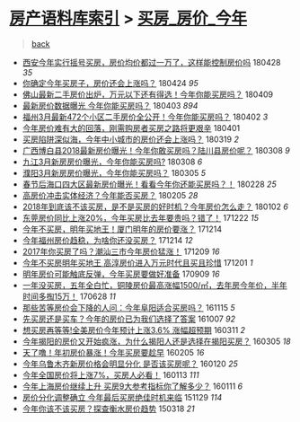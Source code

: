 [房产语料库索引](../../README.md)  > [买房_房价_今年](买房_房价_今年.md)
====
> [back](../README.md)

- [西安今年实行摇号买房，房价均价都过一万了，这样能控制房价吗](http://jkwz.applinzi.com/ittc/7097089028224713734.html#%E8%A5%BF%E5%AE%89%E4%BB%8A%E5%B9%B4%E5%AE%9E%E8%A1%8C%E6%91%87%E5%8F%B7%E4%B9%B0%E6%88%BF%EF%BC%8C%E6%88%BF%E4%BB%B7%E5%9D%87%E4%BB%B7%E9%83%BD%E8%BF%87%E4%B8%80%E4%B8%87%E4%BA%86%EF%BC%8C%E8%BF%99%E6%A0%B7%E8%83%BD%E6%8E%A7%E5%88%B6%E6%88%BF%E4%BB%B7%E5%90%97) 180428 *35* 
- [你确定今年买房子，房价还会上涨吗？](http://jkwz.applinzi.com/ittc/7095491795645629450.html#%E4%BD%A0%E7%A1%AE%E5%AE%9A%E4%BB%8A%E5%B9%B4%E4%B9%B0%E6%88%BF%E5%AD%90%EF%BC%8C%E6%88%BF%E4%BB%B7%E8%BF%98%E4%BC%9A%E4%B8%8A%E6%B6%A8%E5%90%97%EF%BC%9F) 180424 *95* 
- [佛山最新二手房价出炉，万元以下还有得选！今年你能买房吗？](http://jkwz.applinzi.com/ittc/7089993969922737169.html#%E4%BD%9B%E5%B1%B1%E6%9C%80%E6%96%B0%E4%BA%8C%E6%89%8B%E6%88%BF%E4%BB%B7%E5%87%BA%E7%82%89%EF%BC%8C%E4%B8%87%E5%85%83%E4%BB%A5%E4%B8%8B%E8%BF%98%E6%9C%89%E5%BE%97%E9%80%89%EF%BC%81%E4%BB%8A%E5%B9%B4%E4%BD%A0%E8%83%BD%E4%B9%B0%E6%88%BF%E5%90%97%EF%BC%9F) 180409  
- [最新房价数据曝光 今年你能买房吗？](http://jkwz.applinzi.com/ittc/7087684028125938694.html#%E6%9C%80%E6%96%B0%E6%88%BF%E4%BB%B7%E6%95%B0%E6%8D%AE%E6%9B%9D%E5%85%89+%E4%BB%8A%E5%B9%B4%E4%BD%A0%E8%83%BD%E4%B9%B0%E6%88%BF%E5%90%97%EF%BC%9F) 180403 *894* 
- [福州3月最新472个小区二手房价全公开！今年你能买房吗？](http://jkwz.applinzi.com/ittc/7087364281660343313.html#%E7%A6%8F%E5%B7%9E3%E6%9C%88%E6%9C%80%E6%96%B0472%E4%B8%AA%E5%B0%8F%E5%8C%BA%E4%BA%8C%E6%89%8B%E6%88%BF%E4%BB%B7%E5%85%A8%E5%85%AC%E5%BC%80%EF%BC%81%E4%BB%8A%E5%B9%B4%E4%BD%A0%E8%83%BD%E4%B9%B0%E6%88%BF%E5%90%97%EF%BC%9F) 180402 *3* 
- [今年房价难有大的回落，刚需购房者买房之路将更艰辛](http://jkwz.applinzi.com/ittc/7086743975748961286.html#%E4%BB%8A%E5%B9%B4%E6%88%BF%E4%BB%B7%E9%9A%BE%E6%9C%89%E5%A4%A7%E7%9A%84%E5%9B%9E%E8%90%BD%EF%BC%8C%E5%88%9A%E9%9C%80%E8%B4%AD%E6%88%BF%E8%80%85%E4%B9%B0%E6%88%BF%E4%B9%8B%E8%B7%AF%E5%B0%86%E6%9B%B4%E8%89%B0%E8%BE%9B) 180401  
- [买房陷阱深似海，今年中小城市的房价还会上涨吗？](http://jkwz.applinzi.com/ittc/7082114496560890896.html#%E4%B9%B0%E6%88%BF%E9%99%B7%E9%98%B1%E6%B7%B1%E4%BC%BC%E6%B5%B7%EF%BC%8C%E4%BB%8A%E5%B9%B4%E4%B8%AD%E5%B0%8F%E5%9F%8E%E5%B8%82%E7%9A%84%E6%88%BF%E4%BB%B7%E8%BF%98%E4%BC%9A%E4%B8%8A%E6%B6%A8%E5%90%97%EF%BC%9F) 180319 *2* 
- [广西博白县2018最新房价曝光！今年你敢买房吗？陆川县房价呢？](http://jkwz.applinzi.com/ittc/7078111804415017991.html#%E5%B9%BF%E8%A5%BF%E5%8D%9A%E7%99%BD%E5%8E%BF2018%E6%9C%80%E6%96%B0%E6%88%BF%E4%BB%B7%E6%9B%9D%E5%85%89%EF%BC%81%E4%BB%8A%E5%B9%B4%E4%BD%A0%E6%95%A2%E4%B9%B0%E6%88%BF%E5%90%97%EF%BC%9F%E9%99%86%E5%B7%9D%E5%8E%BF%E6%88%BF%E4%BB%B7%E5%91%A2%EF%BC%9F) 180308 *9* 
- [九江3月新房房价曝光，今年你能买房吗?](http://jkwz.applinzi.com/ittc/7078050740277085191.html#%E4%B9%9D%E6%B1%9F3%E6%9C%88%E6%96%B0%E6%88%BF%E6%88%BF%E4%BB%B7%E6%9B%9D%E5%85%89%EF%BC%8C%E4%BB%8A%E5%B9%B4%E4%BD%A0%E8%83%BD%E4%B9%B0%E6%88%BF%E5%90%97%3F) 180308 *6* 
- [濮阳3月新房房价曝光，今年你能买房吗？  ​](http://jkwz.applinzi.com/ittc/7076252628373996554.html#%E6%BF%AE%E9%98%B33%E6%9C%88%E6%96%B0%E6%88%BF%E6%88%BF%E4%BB%B7%E6%9B%9D%E5%85%89%EF%BC%8C%E4%BB%8A%E5%B9%B4%E4%BD%A0%E8%83%BD%E4%B9%B0%E6%88%BF%E5%90%97%EF%BC%9F++%E2%80%8B) 180305 *5* 
- [春节后海口四大区最新房价曝光！看看今年你还能买房吗？！](http://jkwz.applinzi.com/ittc/7075050102232450065.html#%E6%98%A5%E8%8A%82%E5%90%8E%E6%B5%B7%E5%8F%A3%E5%9B%9B%E5%A4%A7%E5%8C%BA%E6%9C%80%E6%96%B0%E6%88%BF%E4%BB%B7%E6%9B%9D%E5%85%89%EF%BC%81%E7%9C%8B%E7%9C%8B%E4%BB%8A%E5%B9%B4%E4%BD%A0%E8%BF%98%E8%83%BD%E4%B9%B0%E6%88%BF%E5%90%97%EF%BC%9F%EF%BC%81) 180228 *25* 
- [高房价冲击实体经济？今年能否买房？](http://jkwz.applinzi.com/ittc/7066717214403462154.html#%E9%AB%98%E6%88%BF%E4%BB%B7%E5%86%B2%E5%87%BB%E5%AE%9E%E4%BD%93%E7%BB%8F%E6%B5%8E%EF%BC%9F%E4%BB%8A%E5%B9%B4%E8%83%BD%E5%90%A6%E4%B9%B0%E6%88%BF%EF%BC%9F) 180205 *28* 
- [2018年到底该不该买房，是不是买房的好时机？今年房价怎么走？](http://jkwz.applinzi.com/ittc/7053937504388908049.html#2018%E5%B9%B4%E5%88%B0%E5%BA%95%E8%AF%A5%E4%B8%8D%E8%AF%A5%E4%B9%B0%E6%88%BF%EF%BC%8C%E6%98%AF%E4%B8%8D%E6%98%AF%E4%B9%B0%E6%88%BF%E7%9A%84%E5%A5%BD%E6%97%B6%E6%9C%BA%EF%BC%9F%E4%BB%8A%E5%B9%B4%E6%88%BF%E4%BB%B7%E6%80%8E%E4%B9%88%E8%B5%B0%EF%BC%9F) 180102 *6* 
- [东莞房价同比上涨20%，今年买房比去年要贵吗？错了！](http://jkwz.applinzi.com/ittc/7049821607327974417.html#%E4%B8%9C%E8%8E%9E%E6%88%BF%E4%BB%B7%E5%90%8C%E6%AF%94%E4%B8%8A%E6%B6%A820%25%EF%BC%8C%E4%BB%8A%E5%B9%B4%E4%B9%B0%E6%88%BF%E6%AF%94%E5%8E%BB%E5%B9%B4%E8%A6%81%E8%B4%B5%E5%90%97%EF%BC%9F%E9%94%99%E4%BA%86%EF%BC%81) 171222 *15* 
- [今年不买房，明年买地王！厦门明年的房价要涨？](http://jkwz.applinzi.com/ittc/7046962003627738128.html#%E4%BB%8A%E5%B9%B4%E4%B8%8D%E4%B9%B0%E6%88%BF%EF%BC%8C%E6%98%8E%E5%B9%B4%E4%B9%B0%E5%9C%B0%E7%8E%8B%EF%BC%81%E5%8E%A6%E9%97%A8%E6%98%8E%E5%B9%B4%E7%9A%84%E6%88%BF%E4%BB%B7%E8%A6%81%E6%B6%A8%EF%BC%9F) 171214  
- [今年福州房价趋稳，为啥你还没买房？](http://jkwz.applinzi.com/ittc/7046884633763906576.html#%E4%BB%8A%E5%B9%B4%E7%A6%8F%E5%B7%9E%E6%88%BF%E4%BB%B7%E8%B6%8B%E7%A8%B3%EF%BC%8C%E4%B8%BA%E5%95%A5%E4%BD%A0%E8%BF%98%E6%B2%A1%E4%B9%B0%E6%88%BF%EF%BC%9F) 171214 *12* 
- [2017年你买房了吗？潮汕三市今年房价猛涨！](http://jkwz.applinzi.com/ittc/7045160670176216081.html#2017%E5%B9%B4%E4%BD%A0%E4%B9%B0%E6%88%BF%E4%BA%86%E5%90%97%EF%BC%9F%E6%BD%AE%E6%B1%95%E4%B8%89%E5%B8%82%E4%BB%8A%E5%B9%B4%E6%88%BF%E4%BB%B7%E7%8C%9B%E6%B6%A8%EF%BC%81) 171209 *16* 
- [今年不买房明年买地王 高淳房价进入万元时代且买且珍惜](http://jkwz.applinzi.com/ittc/7042052443561526288.html#%E4%BB%8A%E5%B9%B4%E4%B8%8D%E4%B9%B0%E6%88%BF%E6%98%8E%E5%B9%B4%E4%B9%B0%E5%9C%B0%E7%8E%8B+%E9%AB%98%E6%B7%B3%E6%88%BF%E4%BB%B7%E8%BF%9B%E5%85%A5%E4%B8%87%E5%85%83%E6%97%B6%E4%BB%A3%E4%B8%94%E4%B9%B0%E4%B8%94%E7%8F%8D%E6%83%9C) 171201 *1* 
- [明年房价可能触底反弹，今年买房要做好准备](http://jkwz.applinzi.com/ittc/7011291597545931792.html#%E6%98%8E%E5%B9%B4%E6%88%BF%E4%BB%B7%E5%8F%AF%E8%83%BD%E8%A7%A6%E5%BA%95%E5%8F%8D%E5%BC%B9%EF%BC%8C%E4%BB%8A%E5%B9%B4%E4%B9%B0%E6%88%BF%E8%A6%81%E5%81%9A%E5%A5%BD%E5%87%86%E5%A4%87) 170909 *16* 
- [一年没买房，五年全白忙，铜陵房价最高涨幅1500/㎡，去年房今年价，半年时间多掏15万！](http://jkwz.applinzi.com/ittc/6984299697018504197.html#%E4%B8%80%E5%B9%B4%E6%B2%A1%E4%B9%B0%E6%88%BF%EF%BC%8C%E4%BA%94%E5%B9%B4%E5%85%A8%E7%99%BD%E5%BF%99%EF%BC%8C%E9%93%9C%E9%99%B5%E6%88%BF%E4%BB%B7%E6%9C%80%E9%AB%98%E6%B6%A8%E5%B9%851500%2F%E3%8E%A1%EF%BC%8C%E5%8E%BB%E5%B9%B4%E6%88%BF%E4%BB%8A%E5%B9%B4%E4%BB%B7%EF%BC%8C%E5%8D%8A%E5%B9%B4%E6%97%B6%E9%97%B4%E5%A4%9A%E6%8E%8F15%E4%B8%87%EF%BC%81) 170628 *11* 
- [那些苦等房价会下降的人问：今年阜阳适合买房吗？](http://jkwz.applinzi.com/ittc/6900779585695646725.html#%E9%82%A3%E4%BA%9B%E8%8B%A6%E7%AD%89%E6%88%BF%E4%BB%B7%E4%BC%9A%E4%B8%8B%E9%99%8D%E7%9A%84%E4%BA%BA%E9%97%AE%EF%BC%9A%E4%BB%8A%E5%B9%B4%E9%98%9C%E9%98%B3%E9%80%82%E5%90%88%E4%B9%B0%E6%88%BF%E5%90%97%EF%BC%9F) 161115 *5* 
- [先买房还是买车？今年的房价已为我们选择了答案](http://jkwz.applinzi.com/ittc/6886364312611849220.html#%E5%85%88%E4%B9%B0%E6%88%BF%E8%BF%98%E6%98%AF%E4%B9%B0%E8%BD%A6%EF%BC%9F%E4%BB%8A%E5%B9%B4%E7%9A%84%E6%88%BF%E4%BB%B7%E5%B7%B2%E4%B8%BA%E6%88%91%E4%BB%AC%E9%80%89%E6%8B%A9%E4%BA%86%E7%AD%94%E6%A1%88) 161007 *92* 
- [想买房再等等!全美房价今年预计上涨3.6% 涨幅超预期](http://jkwz.applinzi.com/ittc/6808266988891669509.html#%E6%83%B3%E4%B9%B0%E6%88%BF%E5%86%8D%E7%AD%89%E7%AD%89%21%E5%85%A8%E7%BE%8E%E6%88%BF%E4%BB%B7%E4%BB%8A%E5%B9%B4%E9%A2%84%E8%AE%A1%E4%B8%8A%E6%B6%A83.6%25+%E6%B6%A8%E5%B9%85%E8%B6%85%E9%A2%84%E6%9C%9F) 160311 *2* 
- [今年揭阳的房价又开始疯涨，为什么揭阳人还是选择在揭阳买房？](http://jkwz.applinzi.com/ittc/6806043590136431621.html#%E4%BB%8A%E5%B9%B4%E6%8F%AD%E9%98%B3%E7%9A%84%E6%88%BF%E4%BB%B7%E5%8F%88%E5%BC%80%E5%A7%8B%E7%96%AF%E6%B6%A8%EF%BC%8C%E4%B8%BA%E4%BB%80%E4%B9%88%E6%8F%AD%E9%98%B3%E4%BA%BA%E8%BF%98%E6%98%AF%E9%80%89%E6%8B%A9%E5%9C%A8%E6%8F%AD%E9%98%B3%E4%B9%B0%E6%88%BF%EF%BC%9F) 160305 *18* 
- [天了噜！年初房价暴涨！今年买房要趁早](http://jkwz.applinzi.com/ittc/6795367087740552196.html#%E5%A4%A9%E4%BA%86%E5%99%9C%EF%BC%81%E5%B9%B4%E5%88%9D%E6%88%BF%E4%BB%B7%E6%9A%B4%E6%B6%A8%EF%BC%81%E4%BB%8A%E5%B9%B4%E4%B9%B0%E6%88%BF%E8%A6%81%E8%B6%81%E6%97%A9) 160205 *16* 
- [今年乌鲁木齐新房价格会明显分化 是否该买房呢？](http://jkwz.applinzi.com/ittc/6789534325586527237.html#%E4%BB%8A%E5%B9%B4%E4%B9%8C%E9%B2%81%E6%9C%A8%E9%BD%90%E6%96%B0%E6%88%BF%E4%BB%B7%E6%A0%BC%E4%BC%9A%E6%98%8E%E6%98%BE%E5%88%86%E5%8C%96+%E6%98%AF%E5%90%A6%E8%AF%A5%E4%B9%B0%E6%88%BF%E5%91%A2%EF%BC%9F) 160120 *25* 
- [今年全国房价将上涨7%，买房人必看！](http://jkwz.applinzi.com/ittc/6786730360935285765.html#%E4%BB%8A%E5%B9%B4%E5%85%A8%E5%9B%BD%E6%88%BF%E4%BB%B7%E5%B0%86%E4%B8%8A%E6%B6%A87%25%EF%BC%8C%E4%B9%B0%E6%88%BF%E4%BA%BA%E5%BF%85%E7%9C%8B%EF%BC%81) 160113 *111* 
- [今年上海房价继续上升 买房9大参考指标你了解多少？](http://jkwz.applinzi.com/ittc/6785991708529656837.html#%E4%BB%8A%E5%B9%B4%E4%B8%8A%E6%B5%B7%E6%88%BF%E4%BB%B7%E7%BB%A7%E7%BB%AD%E4%B8%8A%E5%8D%87+%E4%B9%B0%E6%88%BF9%E5%A4%A7%E5%8F%82%E8%80%83%E6%8C%87%E6%A0%87%E4%BD%A0%E4%BA%86%E8%A7%A3%E5%A4%9A%E5%B0%91%EF%BC%9F) 160111 *6* 
- [房价分化调整确立 今年最后买房绝佳时机来临](http://jkwz.applinzi.com/ittc/6770058416009774084.html#%E6%88%BF%E4%BB%B7%E5%88%86%E5%8C%96%E8%B0%83%E6%95%B4%E7%A1%AE%E7%AB%8B+%E4%BB%8A%E5%B9%B4%E6%9C%80%E5%90%8E%E4%B9%B0%E6%88%BF%E7%BB%9D%E4%BD%B3%E6%97%B6%E6%9C%BA%E6%9D%A5%E4%B8%B4) 151129 *114* 
- [今年你该不该买房？探查衡水房价趋势](http://jkwz.applinzi.com/ittc/547650611398828990.html#%E4%BB%8A%E5%B9%B4%E4%BD%A0%E8%AF%A5%E4%B8%8D%E8%AF%A5%E4%B9%B0%E6%88%BF%EF%BC%9F%E6%8E%A2%E6%9F%A5%E8%A1%A1%E6%B0%B4%E6%88%BF%E4%BB%B7%E8%B6%8B%E5%8A%BF) 150318 *21* 

